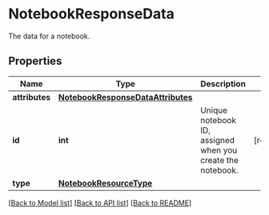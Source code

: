 # NotebookResponseData

The data for a notebook.

## Properties
Name | Type | Description | Notes
------------ | ------------- | ------------- | -------------
**attributes** | [**NotebookResponseDataAttributes**](NotebookResponseDataAttributes.md) |  | 
**id** | **int** | Unique notebook ID, assigned when you create the notebook. | [readonly] 
**type** | [**NotebookResourceType**](NotebookResourceType.md) |  | 

[[Back to Model list]](README.md#documentation-for-models) [[Back to API list]](README.md#documentation-for-api-endpoints) [[Back to README]](README.md)



